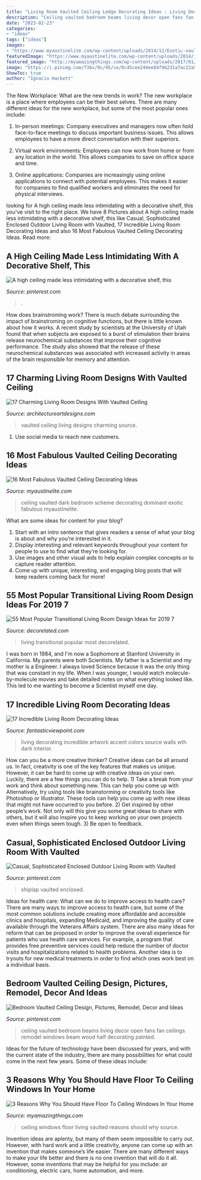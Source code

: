 ```yaml
---
title: "Living Room Vaulted Ceiling Ledge Decorating Ideas : Living Decorating Incredible Artwork Accent Colors Source Walls Wth Dark Interior"
description: "Ceiling vaulted bedroom beams living decor open fans fan ceilings remodel windows beam wood half decorating painted"
date: "2023-02-23"
categories:
- "ideas"
tags: ["ideas"]
images:
- "https://www.myaustinelite.com/wp-content/uploads/2014/12/Exotic-vaulted-ceiling-ideas-for-bedroom-with-dominant-dark-color-scheme.jpg"
featuredImage: "https://www.myaustinelite.com/wp-content/uploads/2014/12/Exotic-vaulted-ceiling-ideas-for-bedroom-with-dominant-dark-color-scheme.jpg"
featured_image: "http://myamazingthings.com/wp-content/uploads/2017/01/Vaulted-Ceiling-Living-Room-Design-Ideas-11.jpg"
image: "https://i.pinimg.com/736x/0c/45/ce/0c45cee244ee84f9b231a7ac22a5f45f.jpg"
ShowToc: true
author: "Ignacio Hackett"
---
```



The New Workplace: What are the new trends in work?
The new workplace is a place where employees can be their best selves. There are many different ideas for the new workplace, but some of the most popular ones include:
1. In-person meetings: Company executives and managers now often hold face-to-face meetings to discuss important business issues. This allows employees to have a more direct conversation with their superiors.

2. Virtual work environments: Employees can now work from home or from any location in the world. This allows companies to save on office space and time.

3. Online applications: Companies are increasingly using online applications to connect with potential employees. This makes it easier for companies to find qualified workers and eliminates the need for physical interviews.

	

		
looking for A high ceiling made less intimidating with a decorative shelf, this you've visit to the right place. We have 8 Pictures about A high ceiling made less intimidating with a decorative shelf, this like Casual, Sophisticated Enclosed Outdoor Living Room with Vaulted, 17 Incredible Living Room Decorating Ideas and also 16 Most Fabulous Vaulted Ceiling Decorating Ideas. Read more:
		
    
## A High Ceiling Made Less Intimidating With A Decorative Shelf, This

<img loading=lazy src="https://i.pinimg.com/736x/de/af/53/deaf5340db929dfff90afcf11e9fa13c.jpg" onerror="this.onerror=null;this.src='https://tse3.mm.bing.net/th?id=OIP.JDjS7mm7Qf57QzqudxTMXwHaLJ&amp;pid=15.1';" alt="A high ceiling made less intimidating with a decorative shelf, this">

_Source: pinterest.com_

>. 

	

How does brainstroming work?
There is much debate surrounding the impact of brainstroming on cognitive functions, but there is little known about how it works. A recent study by scientists at the University of Utah found that when subjects are exposed to a burst of stimulation their brains release neurochemical substances that improve their cognitive performance. The study also showed that the release of these neurochemical substances was associated with increased activity in areas of the brain responsible for memory and attention.

    
## 17 Charming Living Room Designs With Vaulted Ceiling

<img loading=lazy src="https://www.architectureartdesigns.com/wp-content/uploads/2016/06/3-14.jpg" onerror="this.onerror=null;this.src='https://tse3.mm.bing.net/th?id=OIP.uH8VoQYXQtDhaXGlWENK5QHaKb&amp;pid=15.1';" alt="17 Charming Living Room Designs With Vaulted Ceiling">

_Source: architectureartdesigns.com_

>vaulted ceiling living designs charming source. 

	

1. Use social media to reach new customers.

    
## 16 Most Fabulous Vaulted Ceiling Decorating Ideas

<img loading=lazy src="https://www.myaustinelite.com/wp-content/uploads/2014/12/Exotic-vaulted-ceiling-ideas-for-bedroom-with-dominant-dark-color-scheme.jpg" onerror="this.onerror=null;this.src='https://tse2.mm.bing.net/th?id=OIP.MCkVY1cGgdeLBs0IucldbgHaJ4&amp;pid=15.1';" alt="16 Most Fabulous Vaulted Ceiling Decorating Ideas">

_Source: myaustinelite.com_

>ceiling vaulted dark bedroom scheme decorating dominant exotic fabulous myaustinelite. 

	

What are some ideas for content for your blog?
1. Start with an intro sentence that gives readers a sense of what your blog is about and why you’re interested in it.
2. Display interesting and relevant keywords throughout your content for people to use to find what they’re looking for.
3. Use images and other visual aids to help explain complex concepts or to capture reader attention.
4. Come up with unique, interesting, and engaging blog posts that will keep readers coming back for more!

    
## 55 Most Popular Transitional Living Room Design Ideas For 2019 7

<img loading=lazy src="https://i0.wp.com/decorelated.com/wp-content/uploads/2019/03/55-Most-Popular-Transitional-Living-Room-Design-Ideas-for-2019-7.jpg?fit=948%2C1424&amp;ssl=1" onerror="this.onerror=null;this.src='https://tse3.mm.bing.net/th?id=OIP.sAQazRqz2m4aooUNdLe7zAHaLI&amp;pid=15.1';" alt="55 Most Popular Transitional Living Room Design Ideas for 2019 7">

_Source: decorelated.com_

>living transitional popular most decorelated. 

	

I was born in 1984, and I'm now a Sophomore at Stanford University in California. My parents were both Scientists. My father is a Scientist and my mother is a Engineer. I always loved Science because it was the only thing that was constant in my life. When I was younger, I would watch molecule-by-molecule movies and take detailed notes on what everything looked like. This led to me wanting to become a Scientist myself one day.

    
## 17 Incredible Living Room Decorating Ideas

<img loading=lazy src="http://www.fantasticviewpoint.com/wp-content/uploads/2013/11/Living-Room-Ideas-wth-Wall-Artwork.jpg" onerror="this.onerror=null;this.src='https://tse2.mm.bing.net/th?id=OIP.qYklc3ehU-gZ54VI_Yj0wwHaF7&amp;pid=15.1';" alt="17 Incredible Living Room Decorating Ideas">

_Source: fantasticviewpoint.com_

>living decorating incredible artwork accent colors source walls wth dark interior. 

	

How can you be a more creative thinker?
Creative ideas can be all around us. In fact, creativity is one of the key features that makes us unique. However, it can be hard to come up with creative ideas on your own. Luckily, there are a few things you can do to help. 1) Take a break from your work and think about something new. This can help you come up with Alternatively, try using tools like brainstorming or creativity tools like Photoshop or Illustrator. These tools can help you come up with new ideas that might not have occurred to you before. 2) Get inspired by other people’s work. Not only will this give you some great ideas to share with others, but it will also inspire you to keep working on your own projects even when things seem tough. 3) Be open to feedback.

    
## Casual, Sophisticated Enclosed Outdoor Living Room With Vaulted

<img loading=lazy src="https://i.pinimg.com/736x/0c/45/ce/0c45cee244ee84f9b231a7ac22a5f45f.jpg" onerror="this.onerror=null;this.src='https://tse1.mm.bing.net/th?id=OIP.YlS-AL4FtCTASV2Er8wZZgHaLH&amp;pid=15.1';" alt="Casual, Sophisticated Enclosed Outdoor Living Room with Vaulted">

_Source: pinterest.com_

>shiplap vaulted enclosed. 

	

Ideas for health care: What can we do to improve access to health care?
There are many ways to improve access to health care, but some of the most common solutions include creating more affordable and accessible clinics and hospitals, expanding Medicaid, and improving the quality of care available through the Veterans Affairs system. There are also many ideas for reform that can be proposed in order to improve the overall experience for patients who use health care services. For example, a program that provides free preventive services could help reduce the number of doctor visits and hospitalizations related to health problems. Another idea is to tryouts for new medical treatments in order to find which ones work best on a individual basis.

    
## Bedroom Vaulted Ceiling Design, Pictures, Remodel, Decor And Ideas

<img loading=lazy src="https://s-media-cache-ak0.pinimg.com/736x/38/b9/07/38b9073a5bf343c3f1df0c563411840a.jpg" onerror="this.onerror=null;this.src='https://tse4.mm.bing.net/th?id=OIP.CmYff0sjxNDYJ6h6GEd3bwHaJ4&amp;pid=15.1';" alt="Bedroom Vaulted Ceiling Design, Pictures, Remodel, Decor and Ideas">

_Source: pinterest.com_

>ceiling vaulted bedroom beams living decor open fans fan ceilings remodel windows beam wood half decorating painted. 

	

Ideas for the future of technology have been discussed for years, and with the current state of the industry, there are many possibilities for what could come in the next few years. Some of these ideas include: 

    
## 3 Reasons Why You Should Have Floor To Ceiling Windows In Your Home

<img loading=lazy src="http://myamazingthings.com/wp-content/uploads/2017/01/Vaulted-Ceiling-Living-Room-Design-Ideas-11.jpg" onerror="this.onerror=null;this.src='https://tse1.mm.bing.net/th?id=OIP.RU8b3Ab_pHD2Z9lz_m7CawHaHd&amp;pid=15.1';" alt="3 Reasons Why You Should Have Floor To Ceiling Windows In Your Home">

_Source: myamazingthings.com_

>ceiling windows floor living vaulted reasons should why source. 

	

Invention ideas are aplenty, but many of them seem impossible to carry out. However, with hard work and a little creativity, anyone can come up with an invention that makes someone’s life easier. There are many different ways to make your life better and there is no one invention that will do it all. However, some inventions that may be helpful for you include: air conditioning, electric cars, home automation, and more.

